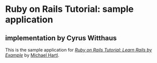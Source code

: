# Ruby on Rails Tutorial: sample application
## implementation by Cyrus Witthaus

This is the sample application for
[*Ruby on Rails Tutorial: Learn Rails by Example*](http://railstutorial.org/)
by [Michael Hartl](http://michaelhartl.com/).

